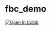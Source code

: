 # fbc_demo
[![Open In Colab](https://colab.research.google.com/assets/colab-badge.svg)](https://github.com/guanyuhoujeff/fbc_demo/blob/main/%E7%A9%A9%E5%AE%9A%E7%87%83%E7%87%92-%E9%A0%90%E6%B8%AC.ipynb)
